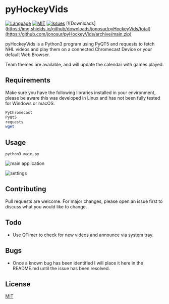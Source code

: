 # pyHockeyVids

[![Language](https://img.shields.io/badge/language-Python-green.svg)](http://www.python.org)
[![MIT](https://shields.io/badge/license-MIT-green)](https://choosealicense.com/licenses/mit/)
[![Issues](https://img.shields.io/github/issues/jonosur/pyHockeyVids)](https://github.com/jonosur/pyHockeyVids/issues)
[![Downloads](https://img.shields.io/github/downloads/jonosur/pyHockeyVids/total](https://github.com/jonosur/pyHockeyVids/archive/main.zip)

pyHockeyVids is a Python3 program using PyQT5 and requests to fetch NHL videos and play them on a connected Chromecast Device or your default Web Browser.

Team themes are available, and will update the calendar with games played.

## Requirements

Make sure you have the following libraries installed in your environment, please be aware this was developed in Linux and has not been fully tested for Windows or macOS.


```bash
PyChromecast
PyQt5
requests
wget
```

## Usage

```
python3 main.py
```

![main application](https://i.imgur.com/ZAHi68O.png)

![settings](https://i.imgur.com/YrLLUop.png)

## Contributing
Pull requests are welcome. For major changes, please open an issue first to discuss what you would like to change.

## Todo
* Use QTimer to check for new videos and announce via system tray.

## Bugs
* Once a known bug has been identified I will place it here in the README.md until the issue has been resolved.

## License
[MIT](https://choosealicense.com/licenses/mit/)
